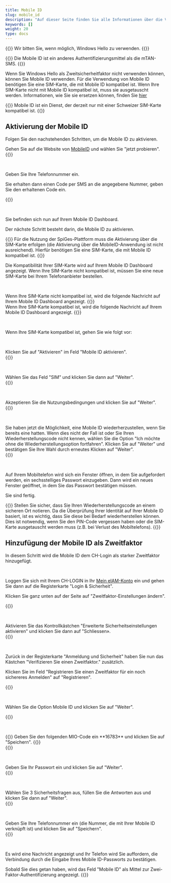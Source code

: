 ```yaml
---
title: Mobile ID
slug: mobile_id
description: "Auf dieser Seite finden Sie alle Informationen über die Verwendung der Mobile ID als Zweitsicherheitfaktor."
keywords: []
weight: 20
type: docs
---
```


{{<alert color="warning">}}
Wir bitten Sie, wenn möglich, Windows Hello zu verwenden.
{{</alert>}}

{{<alert color="warning">}}
Die Mobile ID ist ein anderes Authentifizierungsmittel als die mTAN-SMS.
{{</alert>}}

Wenn Sie Windows Hello als Zweitsicherheitfaktor nicht verwenden können, können Sie Mobile ID verwenden. Für die Verwendung von Mobile ID benötigen Sie eine SIM-Karte, die mit Mobile ID kompatibel ist. Wenn Ihre SIM-Karte nicht mit Mobile ID kompatibel ist, muss sie ausgetauscht werden. Informationen, wie Sie sie ersetzen können, finden Sie [hier](https://www.mobileid.ch/de/sim-bestellen)

{{<alert color="info">}}
Mobile ID ist ein Dienst, der derzeit nur mit einer Schweizer SIM-Karte kompatibel ist.
{{</alert>}}

## Aktivierung der Mobile ID

Folgen Sie den nachstehenden Schritten, um die Mobile ID zu aktivieren.

<!-- 1ere paire de colonnes -->

<div class="two_column">

<div class="left_col">
<!-- First column content goes here -->
Gehen Sie auf die Website von <a href="https://www.mobileid.ch/fr">MobileID</a> und wählen Sie "jetzt probieren". 
</div>

<div class="right_col">
<!-- Second column content goes here -->
{{<insertImage image="mobile_id_de.png" description="MobileID" class="edge max-w-90">}} 
</div>

</div>

&nbsp;

<!-- 2eme paire de colonnes -->

<div class="two_column">

<div class="left_col">
<!-- First column content goes here -->
<p> Geben Sie Ihre Telefonnummer ein. </p>

<p> Sie erhalten dann einen Code per SMS an die angegebene Nummer, geben Sie den erhaltenen Code ein. </p>
</div>

<div class="right_col">
<!-- Second column content goes here -->
{{<insertImage image="saisie_tel_de.png" description="Code SMS" class="edge max-w-90">}} 
</div>

</div>

&nbsp;

Sie befinden sich nun auf Ihrem Mobile ID Dashboard. 

Der nächste Schritt besteht darin, die Mobile ID zu aktivieren.

{{<alert color="warning">}}
Für die Nutzung der SpiGes-Plattform muss die Aktivierung über die SIM-Karte erfolgen (die Aktivierung über die MobileID-Anwendung ist nicht ausreichend). Hierfür benötigen Sie eine SIM-Karte, die mit Mobile ID kompatibel ist. 
{{</alert>}}

Die Kompatibilität Ihrer SIM-Karte wird auf Ihrem Mobile ID Dashboard angezeigt. Wenn Ihre SIM-Karte nicht kompatibel ist, müssen Sie eine neue SIM-Karte bei Ihrem Telefonanbieter bestellen.

&nbsp; 

<!-- 3eme paire de colonnes -->

<div class="two_column">

<div class="left_col">
<!-- First column content goes here -->
Wenn Ihre SIM-Karte nicht kompatibel ist, wird die folgende Nachricht auf Ihrem Mobile ID Dashboard angezeigt.
{{<insertImage image="sim_incompatible_fr.png" description="Code SMS" class="edge max-w-90">}}  <!-- Image en français -->

</div>

<div class="right_col">
<!-- Second column content goes here -->
Wenn Ihre SIM-Karte kompatibel ist, wird die folgende Nachricht auf Ihrem Mobile ID Dashboard angezeigt.
{{<insertImage image="sim_compatible_fr.png" description="Code SMS" class="edge max-w-90">}}  <!-- Image en français -->
</div>

</div>

&nbsp;

Wenn Ihre SIM-Karte kompatibel ist, gehen Sie wie folgt vor: 

&nbsp;

<!-- 4eme paire de colonnes -->

<div class="two_column">

<div class="left_col">
<!-- First column content goes here -->
Klicken Sie auf "Aktivieren" im Feld "Mobile ID aktivieren".
</div>

<div class="right_col">
<!-- Second column content goes here -->
{{<insertImage image="activer_mobile_id.png" description="activer MobileID" class="edge max-w-90">}}  <!-- Image en français -->
</div>

</div>

&nbsp;

<!-- 5eme paire de colonnes -->

<div class="two_column">

<div class="left_col">
<!-- First column content goes here -->
Wählen Sie das Feld "SIM" und klicken Sie dann auf "Weiter".
</div>

<div class="right_col">
<!-- Second column content goes here -->
{{<insertImage image="choix_sim.png" description="Choix carte SIM" class="edge max-w-90">}}  <!-- Image en français -->
</div>

</div>

 &nbsp;

 <!-- 4eme paire de colonnes -->

<div class="two_column">

<div class="left_col">
<!-- First column content goes here -->
Akzeptieren Sie die Nutzungsbedingungen und klicken Sie auf "Weiter".
</div>

<div class="right_col">
<!-- Second column content goes here -->
{{<insertImage image="cond_utilisation_fr.png" description="Conditions d'utilisation" class="edge max-w-90">}}  <!-- Image en français -->
</div>

</div>

 &nbsp;

  <!-- 4eme paire de colonnes -->

<div class="two_column">

<div class="left_col">
<!-- First column content goes here -->
Sie haben jetzt die Möglichkeit, eine Mobile ID wiederherzustellen, wenn Sie bereits eine hatten. Wenn dies nicht der Fall ist oder Sie Ihren Wiederherstellungscode nicht kennen, wählen Sie die Option "Ich möchte ohne die Wiederherstellungsoption fortfahren". Klicken Sie auf "Weiter" und bestätigen Sie Ihre Wahl durch erneutes Klicken auf "Weiter".
</div>

<div class="right_col">
<!-- Second column content goes here -->
{{<insertImage image="choix_recup.png" description="Possibilité récupération" class="edge max-w-90">}}  <!-- Image en français -->
</div>

</div>

 &nbsp;

Auf Ihrem Mobiltelefon wird sich ein Fenster öffnen, in dem Sie aufgefordert werden, ein sechsstelliges Passwort einzugeben. Dann wird ein neues Fenster geöffnet, in dem Sie das Passwort bestätigen müssen.

Sie sind fertig.

{{<alert color="warning">}}
Stellen Sie sicher, dass Sie Ihren Wiederherstellungscode an einem sicheren Ort notieren. Da die Überprüfung Ihrer Identität auf Ihrer Mobile ID basiert, ist es wichtig, dass Sie diese bei Bedarf wiederherstellen können. Dies ist notwendig, wenn Sie den PIN-Code vergessen haben oder die SIM-Karte ausgetauscht werden muss (z.B. bei Verlust des Mobiltelefons).
{{</alert>}}

## Hinzufügung der Mobile ID als Zweitfaktor

In diesem Schritt wird die Mobile ID dem CH-Login als starker Zweitfaktor hinzugefügt.
<!-- Wenn Sie bereits einen (schwachen) Zweitfaktor (mTAN) haben, wird empfohlen diesen zuerst zu entfernen. Klicken Sie dazu in der Kachel Mobile-Nummer (mTAN) auf Entfernen. Danach können Sie der oben erwähnten Anleitung folgen um die Mobile ID als (starken) Zweitfaktor zu registrieren. -->


&nbsp;

<!-- 1ere paire de colonnes -->

<div class="two_column">

<div class="left_col">
<!-- First column content goes here -->
<p> Loggen Sie sich mit Ihrem CH-LOGIN in Ihr <a href="https://www.myaccount.eiam.admin.ch/">Mein eIAM-Konto</a> ein und gehen Sie dann auf die Registerkarte "Login & Sicherheit". </p>

<p> Klicken Sie ganz unten auf der Seite auf "Zweitfaktor-Einstellungen ändern". </p>
</div>

<div class="right_col">
<!-- Second column content goes here -->
{{<insertImage image="modif_parametres_de.png" description="modification paramètres" class="edge max-w-90">}} 
</div>

</div>

&nbsp; 

<!-- 2eme paire de colonnes -->

<div class="two_column">

<div class="left_col">
<!-- First column content goes here -->
Aktivieren Sie das Kontrollkästchen "Erweiterte Sicherheitseinstellungen aktivieren" und klicken Sie dann auf "Schliessen».
</div>

<div class="right_col">
<!-- Second column content goes here -->
{{<insertImage image="activation_param_de.png" description="Activation paramètres avancés" class="edge max-w-90">}} 
</div>

</div>

&nbsp; 

<!-- 3eme paire de colonnes -->

<div class="two_column">

<div class="left_col">
<!-- First column content goes here -->
<p> Zurück in der Registerkarte "Anmeldung und Sicherheit" haben Sie nun das Kästchen "Verifizieren Sie einen Zweitfaktor." zusätzlich. </p>

<p> Klicken Sie im Feld "Registrieren Sie einen Zweitfaktor für ein noch sichereres Anmelden" auf "Registrieren". </p>

</div>

<div class="right_col">
<!-- Second column content goes here -->
{{<insertImage image="ajout_facteur_de.png" description="ajout second facteur" class="edge max-w-90">}} 
</div>

</div>

&nbsp; 

<!-- 4eme paire de colonnes -->

<div class="two_column">

<div class="left_col">
<!-- First column content goes here -->
<p> Wählen Sie die Option Mobile ID und klicken Sie auf "Weiter". </p>
</div>

<div class="right_col">
<!-- Second column content goes here -->
{{<insertImage image="choix_mobileid_de.png" description="ajout second facteur" class="edge max-w-90">}} 
</div>

</div>

&nbsp; 

<!-- 5eme paire de colonnes -->

<div class="two_column">

<div class="left_col">
<!-- First column content goes here -->
{{<markdown>}}
Geben Sie den folgenden MIO-Code ein **16783** und klicken Sie auf "Speichern". 
{{</markdown>}}
</div>

<div class="right_col">
<!-- Second column content goes here -->
{{<insertImage image="code_mio_de.png" description="ajout second facteur" class="edge max-w-90">}} 
</div>

</div>

&nbsp; 

<!-- 6eme paire de colonnes -->

<div class="two_column">

<div class="left_col">
<!-- First column content goes here -->
Geben Sie Ihr Passwort ein und klicken Sie auf "Weiter".
</div>

<div class="right_col">
<!-- Second column content goes here -->
{{<insertImage image="mot_de_passe_de.png" description="Mot de passe" class="edge max-w-90">}} 
</div>

</div>

&nbsp; 

<!-- 7eme paire de colonnes -->

<div class="two_column">

<div class="left_col">
<!-- First column content goes here -->
Wählen Sie 3 Sicherheitsfragen aus, füllen Sie die Antworten aus und klicken Sie dann auf "Weiter".
</div>

<div class="right_col">
<!-- Second column content goes here -->
{{<insertImage image="questions_secu_de.png" description="ajout questions sécurité" class="edge max-w-90">}} 
</div>

</div>

&nbsp;

<!-- 8eme paire de colonnes -->

<div class="two_column">

<div class="left_col">
<!-- First column content goes here -->
Geben Sie Ihre Telefonnummer ein (die Nummer, die mit Ihrer Mobile ID verknüpft ist) und klicken Sie auf "Speichern".
</div>

<div class="right_col">
<!-- Second column content goes here -->
{{<insertImage image="saisie_tel_all.png" description="ajout second facteur" class="edge max-w-90">}} 
</div>

</div>

&nbsp;

Es wird eine Nachricht angezeigt und Ihr Telefon wird Sie auffordern, die Verbindung durch die Eingabe Ihres Mobile ID-Passworts zu bestätigen. 

Sobald Sie dies getan haben, wird das Feld "Mobile ID" als Mittel zur Zwei-Faktor-Authentifizierung angezeigt.
{{<insertImage image="mobileid_present_de.png" description="ajout second facteur" class="edge max-w-90">}}

